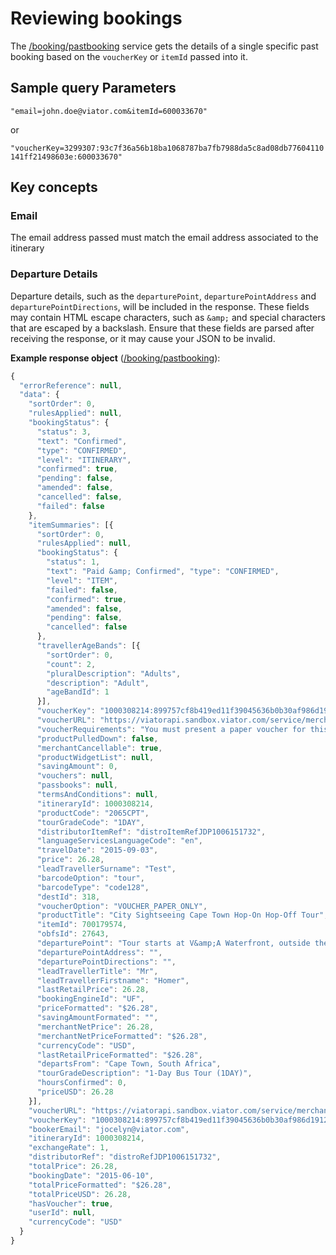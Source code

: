 # Reviewing bookings

The [/booking/pastbooking](../../../../openapi/reference/operation/bookingPastbooking) service gets the details of a single specific past booking based on the `voucherKey` or `itemId` passed into it.

## Sample query Parameters

`"email=john.doe@viator.com&itemId=600033670"`

or

`"voucherKey=3299307:93c7f36a56b18ba1068787ba7fb7988da5c8ad08db77604110141ff21498603e:600033670"`

## Key concepts
### Email

The email address passed must match the email address associated to the itinerary

### Departure Details

Departure details, such as the `departurePoint`, `departurePointAddress` and `departurePointDirections`, will be included in the response. These fields may contain HTML escape characters, such as `&amp;` and special characters that are escaped by a backslash. Ensure that these fields are parsed after receiving the response, or it may cause your JSON to be invalid.


**Example response object** ([/booking/pastbooking](../../../../openapi/reference/operation/bookingPastbooking)):

```javascript
{
  "errorReference": null,
  "data": {
    "sortOrder": 0,
    "rulesApplied": null,
    "bookingStatus": {
      "status": 3,
      "text": "Confirmed",
      "type": "CONFIRMED",
      "level": "ITINERARY",
      "confirmed": true,
      "pending": false,
      "amended": false,
      "cancelled": false,
      "failed": false
    },
    "itemSummaries": [{
      "sortOrder": 0,
      "rulesApplied": null,
      "bookingStatus": {
        "status": 1,
        "text": "Paid &amp; Confirmed", "type": "CONFIRMED",
        "level": "ITEM",
        "failed": false,
        "confirmed": true,
        "amended": false,
        "pending": false,
        "cancelled": false
      },
      "travellerAgeBands": [{
        "sortOrder": 0,
        "count": 2,
        "pluralDescription": "Adults",
        "description": "Adult",
        "ageBandId": 1
      }],
      "voucherKey": "1000308214:899757cf8b419ed11f39045636b0b30af986d19126d04547097f4b9c05fb4b69:700179574",
      "voucherURL": "https://viatorapi.sandbox.viator.com/service/merchant/voucher.jspa?code=1000308214:899757cf8b419ed11f39045636b0b30af986d19126d04547097f4b9c05fb4b69:700179574&embedResources=false",
      "voucherRequirements": "You must present a paper voucher for this tour. We will email a link to access and print your voucher at the Lead Travelers email address.",
      "productPulledDown": false,
      "merchantCancellable": true,
      "productWidgetList": null,
      "savingAmount": 0,
      "vouchers": null,
      "passbooks": null,
      "termsAndConditions": null,
      "itineraryId": 1000308214,
      "productCode": "2065CPT",
      "tourGradeCode": "1DAY",
      "distributorItemRef": "distroItemRefJDP1006151732",
      "languageServicesLanguageCode": "en",
      "travelDate": "2015-09-03",
      "price": 26.28,
      "leadTravellerSurname": "Test",
      "barcodeOption": "tour",
      "barcodeType": "code128",
      "destId": 318,
      "voucherOption": "VOUCHER_PAPER_ONLY",
      "productTitle": "City Sightseeing Cape Town Hop-On Hop-Off Tour",
      "itemId": 700179574,
      "obfsId": 27643,
      "departurePoint": "Tour starts at V&amp;A Waterfront, outside the Two Oceans Aquarium, however you may board the bus at any one of the stops throughout the city (see the Itinerary section below for a list of stops)",
      "departurePointAddress": "",
      "departurePointDirections": "",
      "leadTravellerTitle": "Mr",
      "leadTravellerFirstname": "Homer",
      "lastRetailPrice": 26.28,
      "bookingEngineId": "UF",
      "priceFormatted": "$26.28",
      "savingAmountFormated": "",
      "merchantNetPrice": 26.28,
      "merchantNetPriceFormatted": "$26.28",
      "currencyCode": "USD",
      "lastRetailPriceFormatted": "$26.28",
      "departsFrom": "Cape Town, South Africa",
      "tourGradeDescription": "1-Day Bus Tour (1DAY)",
      "hoursConfirmed": 0,
      "priceUSD": 26.28
    }],
    "voucherURL": "https://viatorapi.sandbox.viator.com/service/merchant/voucher.jspa?code=1000308214:899757cf8b419ed11f39045636b0b30af986d19126d04547097f4b9c05fb4b69&embedResources=false",
    "voucherKey": "1000308214:899757cf8b419ed11f39045636b0b30af986d19126d04547097f4b9c05fb4b69",
    "bookerEmail": "jocelyn@viator.com",
    "itineraryId": 1000308214,
    "exchangeRate": 1,
    "distributorRef": "distroRefJDP1006151732",
    "totalPrice": 26.28,
    "bookingDate": "2015-06-10",
    "totalPriceFormatted": "$26.28",
    "totalPriceUSD": 26.28,
    "hasVoucher": true,
    "userId": null,
    "currencyCode": "USD"
  }
}

```
